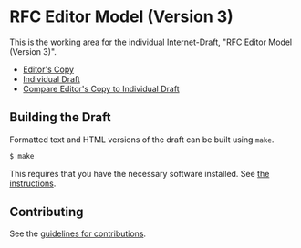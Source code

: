# RFC Editor Model (Version 3)

This is the working area for the individual Internet-Draft, "RFC Editor Model (Version 3)".

* [Editor's Copy](https://intarchboard.github.io/program-rfced-future/#go.draft-saintandre-rfced-model.html)
* [Individual Draft](https://datatracker.ietf.org/doc/html/draft-saintandre-rfced-model)
* [Compare Editor's Copy to Individual Draft](https://intarchboard.github.io/program-rfced-future/#go.draft-saintandre-rfced-model.diff)

## Building the Draft

Formatted text and HTML versions of the draft can be built using `make`.

```sh
$ make
```

This requires that you have the necessary software installed.  See
[the instructions](https://github.com/martinthomson/i-d-template/blob/master/doc/SETUP.md).


## Contributing

See the
[guidelines for contributions](https://github.com/intarchboard/program-rfced-future/blob/master/CONTRIBUTING.md).
